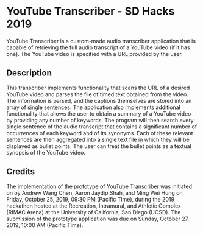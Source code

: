 # YouTube Transcriber - SD Hacks 2019
YouTube Transcriber is a custom-made audio transcriber application that is capable of retrieving the full audio transcript of a YouTube video (if it has one). The YouTube video is specified with a URL provided by the user.

## Description
This transcriber implements functionality that scans the URL of a desired YouTube video and parses the file of timed text obtained from the video. The information is parsed, and the captions themselves are stored into an array of single sentences. The application also implements additional functionality that allows the user to obtain a summary of a YouTube video by providing any number of keywords. The program will then search every single sentence of the audio transcript that contains a significant number of occurrences of each keyword and of its synonyms. Each of these relevant sentences are then aggregated into a single text file in which they will be displayed as bullet points. The user can treat the bullet points as a textual synopsis of the YouTube video.

## Credits
The implementation of the prototype of YouTube Transcriber was initiated on by Andrew Wang Chen, Aaron Jaydip Shah, and Ming Wei Hung on Friday, October 25, 2019, 09:30 PM (Pacific Time), during the 2019 hackathon hosted at the Recreation, Intramural, and Athletic Complex (RIMAC Arena) at the University of California, San Diego (UCSD). The submission of the prototype application was due on Sunday, October 27, 2019, 10:00 AM (Pacific Time).
